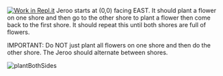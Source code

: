 [![Work in Repl.it](https://classroom.github.com/assets/work-in-replit-14baed9a392b3a25080506f3b7b6d57f295ec2978f6f33ec97e36a161684cbe9.svg)](https://classroom.github.com/online_ide?assignment_repo_id=3251712&assignment_repo_type=AssignmentRepo)
Jeroo starts at (0,0) facing EAST.  It should plant a flower on one shore and then go to the other shore to plant a flower then come back to the first shore.  It should repeat this until both shores are full of flowers.

IMPORTANT: Do NOT just plant all flowers on one shore and then do the other shore.  The Jeroo should alternate between shores.

![plantBothSides](https://user-images.githubusercontent.com/28961298/94055368-78b6da00-fda2-11ea-9801-0146ffdb7b73.jpg)



